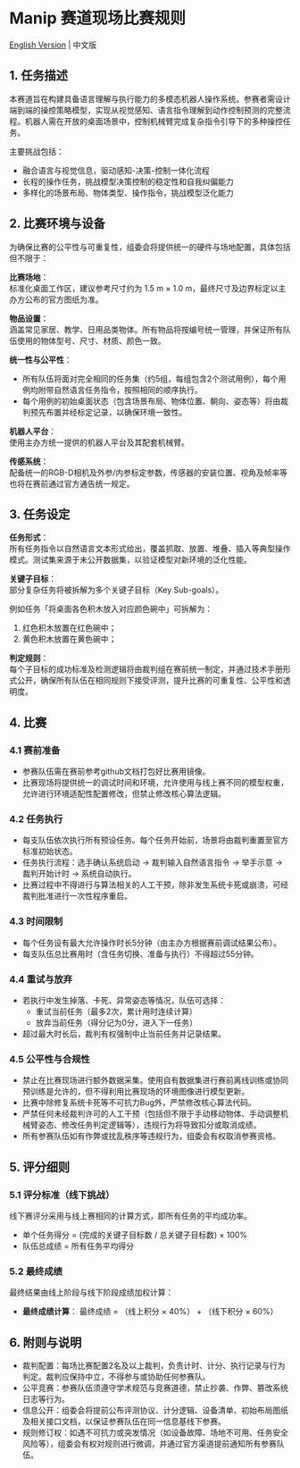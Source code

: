 # Manip 赛道现场比赛规则  
[English Version](./onsite_competition_rules_en-US.md) | 中文版

## 1. 任务描述  
本赛道旨在构建具备语言理解与执行能力的多模态机器人操作系统。参赛者需设计端到端的操控策略模型，实现从视觉感知、语言指令理解到动作控制预测的完整流程。机器人需在开放的桌面场景中，控制机械臂完成复杂指令引导下的多种操控任务。  

主要挑战包括：  
- 融合语言与视觉信息，驱动感知-决策-控制一体化流程  
- 长程的操作任务，挑战模型决策控制的稳定性和自我纠偏能力  
- 多样化的场景布局、物体类型、操作指令，挑战模型泛化能力  
  
## 2. 比赛环境与设备
为确保比赛的公平性与可重复性，组委会将提供统一的硬件与场地配置，具体包括但不限于：  

**比赛场地**：  
标准化桌面工作区，建议参考尺寸约为 1.5 m × 1.0 m，最终尺寸及边界标定以主办方公布的官方图纸为准。  

**物品设置**：  
涵盖常见家居、教学、日用品类物体。所有物品将按编号统一管理，并保证所有队伍使用的物体型号、尺寸、材质、颜色一致。  

**统一性与公平性**：  
- 所有队伍将面对完全相同的任务集（约5组，每组包含2个测试用例），每个用例均附带自然语言任务指令，按照相同的顺序执行。
- 每个用例的初始桌面状态（包含场景布局、物体位置、朝向、姿态等）将由裁判预先布置并经标定记录，以确保环境一致性。

**机器人平台**：  
使用主办方统一提供的机器人平台及其配套机械臂。  

**传感系统**：  
配备统一的RGB-D相机及外参/内参标定参数，传感器的安装位置、视角及帧率等也将在赛前通过官方通告统一规定。  

## 3. 任务设定
**任务形式**：  
所有任务指令以自然语言文本形式给出，覆盖抓取、放置、堆叠、插入等典型操作模式。测试集来源于未公开数据集，以验证模型对新环境的泛化性能。  

**关键子目标**：  
部分复杂任务将被拆解为多个关键子目标（Key Sub-goals）。  

例如任务「将桌面各色积木放入对应颜色碗中」可拆解为：  
1. 红色积木放置在红色碗中；
2. 黄色积木放置在黄色碗中；

**判定规则**：  
每个子目标的成功标准及检测逻辑将由裁判组在赛前统一制定，并通过技术手册形式公开，确保所有队伍在相同规则下接受评测，提升比赛的可重复性、公平性和透明度。

## 4. 比赛
### 4.1 赛前准备
- 参赛队伍需在赛前参考github文档打包好比赛用镜像。
- 比赛现场将提供统一的调试时间和环境，允许使用与线上赛不同的模型权重，允许进行环境适配性配置修改，但禁止修改核心算法逻辑。  

### 4.2 任务执行
- 每支队伍依次执行所有预设任务。每个任务开始前，场景将由裁判重置至官方标准初始状态。
- 任务执行流程：选手确认系统启动 → 裁判输入自然语言指令 → 举手示意 → 裁判开始计时 → 系统自动执行。
- 比赛过程中不得进行与算法相关的人工干预，除非发生系统卡死或崩溃，可经裁判批准进行一次性程序重启。  

### 4.3 时间限制
- 每个任务设有最大允许操作时长5分钟（由主办方根据赛前调试结果公布）。
- 每支队伍总比赛用时（含任务切换、准备与执行）不得超过55分钟。

### 4.4 重试与放弃
- 若执行中发生掉落、卡死、异常姿态等情况，队伍可选择：
  - 重试当前任务（最多2次，累计用时连续计算）
  - 放弃当前任务（得分记为0分，进入下一任务）
- 超过最大时长后，裁判有权强制中止当前任务并记录结果。

### 4.5 公平性与合规性
- 禁止在比赛现场进行额外数据采集。使用自有数据集进行赛前离线训练或协同预训练是允许的，但不得利用比赛现场的环境图像进行模型更新。
- 比赛中除修复系统卡死等不可抗力Bug外，严禁修改核心算法代码。
- 严禁任何未经裁判许可的人工干预（包括但不限于手动移动物体、手动调整机械臂姿态、修改任务判定逻辑等），违规行为将导致扣分或取消成绩。
- 所有参赛队伍如有作弊或扰乱秩序等违规行为，组委会有权取消参赛资格。  

## 5. 评分细则
### 5.1 评分标准（线下挑战）
线下赛评分采用与线上赛相同的计算方式，即所有任务的平均成功率。  
- 单个任务得分 = (完成的关键子目标数 / 总关键子目标数) × 100%  
- 队伍总成绩 = 所有任务平均得分

### 5.2 最终成绩
最终结果由线上阶段与线下阶段成绩加权计算：
- **最终成绩计算**： 最终成绩 = （线上积分 × 40%） + （线下积分 × 60%）  

## 6. 附则与说明
- 裁判配置：每场比赛配置2名及以上裁判，负责计时、计分、执行记录与行为判定。裁判应保持中立，不得参与或协助任何参赛队。
- 公平竞赛：参赛队伍须遵守学术规范与竞赛道德，禁止抄袭、作弊、篡改系统日志等行为。
- 信息公开：组委会将提前公布评测协议、计分逻辑、设备清单、初始布局图纸及相关接口文档，以保证参赛队伍在同一信息基线下参赛。
- 规则修订权：如遇不可抗力或突发情况（如设备故障、场地不可用、任务安全风险等），组委会有权对规则进行微调，并通过官方渠道提前通知所有参赛队伍。
